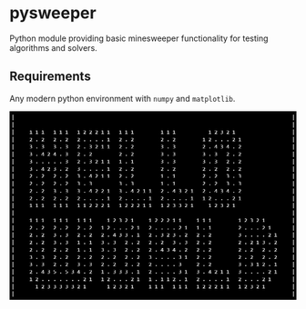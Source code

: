 # pysweeper
Python module providing basic minesweeper functionality for testing algorithms and solvers.

## Requirements
Any modern python environment with `numpy` and `matplotlib`.

!["Hello World" board example](/img/hello.png)
